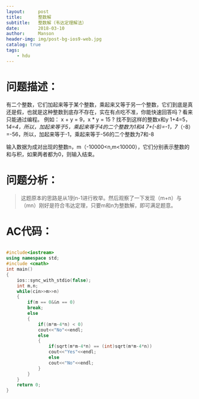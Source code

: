 ```yaml
---
layout:     post
title:      整数解
subtitle:   整数解（韦达定理解法）
date:       2018-03-10
author:     Manson
header-img: img/post-bg-ios9-web.jpg
catalog: true
tags:
    - hdu
---
```

# 问题描述：
有二个整数，它们加起来等于某个整数，乘起来又等于另一个整数，它们到底是真还是假，也就是这种整数到底存不存在，实在有点吃不准，你能快速回答吗？看来只能通过编程。
例如：
x + y = 9，x * y = 15 ? 找不到这样的整数x和y
1+4=5，1*4=4，所以，加起来等于5，乘起来等于4的二个整数为1和4
7+(-8)=-1，7*（-8）=-56，所以，加起来等于-1，乘起来等于-56的二个整数为7和-8
 
输入数据为成对出现的整数n，m（-10000<n,m<10000），它们分别表示整数的和与积，如果两者都为0，则输入结束。
# 问题分析：
>这题原本的思路是从1到n-1进行枚举。然后观察了一下发现（m+n）与（mn）刚好是符合韦达定理，只要m和n为整数解，即可满足题意。

# AC代码：

```c++

#include<iostream>
using namespace std;
#include <cmath>
int main()
{
	ios::sync_with_stdio(false);
	int m,n;
	while(cin>>m>>n)
	{
		if(m == 0&&n == 0)
		break;
		else
		{
			if((m*m-4*n) < 0)
			cout<<"No"<<endl;
			else
			{
				if(sqrt(m*m-4*n) == (int)sqrt(m*m-4*n))
				cout<<"Yes"<<endl;
				else
				cout<<"No"<<endl;
			}
		}
	}
	return 0;
}


```
	

